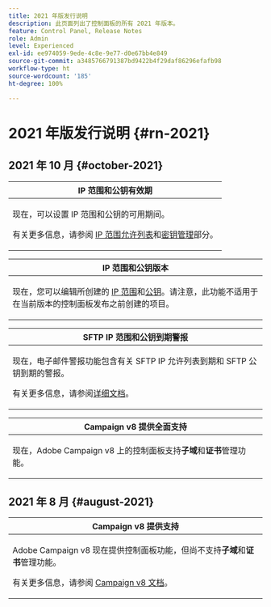 ```yaml
---
title: 2021 年版发行说明
description: 此页面列出了控制面板的所有 2021 年版本。
feature: Control Panel, Release Notes
role: Admin
level: Experienced
exl-id: ee974059-9ede-4c8e-9e77-d0e67bb4e849
source-git-commit: a3485766791387bd9422b4f29daf86296efafb98
workflow-type: ht
source-wordcount: '185'
ht-degree: 100%

---
```


# 2021 年版发行说明 {#rn-2021}

## 2021 年 10 月 {#october-2021}

<table>
<thead>
<tr>
<th><strong>IP 范围和公钥有效期</strong><br/></th>
</tr>
</thead>
<tbody>
<tr>
<td>
<p>现在，可以设置 IP 范围和公钥的可用期间。 </p><p>有关更多信息，请参阅 <a href="../sftp/using/ip-range-allow-listing.md#adding-ip-addresses-allow-list">IP 范围允许列表</a>和<a href="../sftp/using/key-management.md#installing-ssh-key">密钥管理</a>部分。</p>
</td>
</tr>
</tbody>
</table>

<table>
<thead>
<tr>
<th><strong>IP 范围和公钥版本</strong><br/></th>
</tr>
</thead>
<tbody>
<tr>
<td>
<p>现在，您可以编辑所创建的 <a href="../sftp/using/ip-range-allow-listing.md#editing-ip-ranges">IP 范围</a>和<a href="../sftp/using/key-management.md#editing-public-keys">公钥</a>。请注意，此功能不适用于在当前版本的控制面板发布之前创建的项目。
</td>
</tr>
</tbody>
</table>

<table>
<thead>
<tr>
<th><strong>SFTP IP 范围和公钥到期警报</strong><br/></th>
</tr>
</thead>
<tbody>
<tr>
<td>
<p>现在，电子邮件警报功能包含有关 SFTP IP 允许列表到期和 SFTP 公钥到期的警报。</p><p>有关更多信息，请参阅<a href="../performance-monitoring/using/email-alerting.md">详细文档</a>。</p>
</td>
</tr>
</tbody>
</table>

<table>
<thead>
<tr>
<th><strong>Campaign v8 提供全面支持</strong><br/></th>
</tr>
</thead>
<tbody>
<tr>
<td>
<p>现在，Adobe Campaign v8 上的控制面板支持<strong>子域</strong>和<strong>证书</strong>管理功能</a>。</p>
</td>
</tr>
</tbody>
</table>

## 2021 年 8 月 {#august-2021}

<table>
<thead>
<tr>
<th><strong>Campaign v8 提供支持</strong><br/></th>
</tr>
</thead>
<tbody>
<tr>
<td>
<p>Adobe Campaign v8 现在提供控制面板功能，但尚不支持<strong>子域</strong>和<strong>证书</strong>管理功能。</p><p>有关更多信息，请参阅 <a href="https://experienceleague.adobe.com/docs/campaign/campaign-v8/deploy/self-service.html?lang=zh-Hans" target="blank">Campaign v8 文档</a>。</p>
</td>
</tr>
</tbody>
</table>
